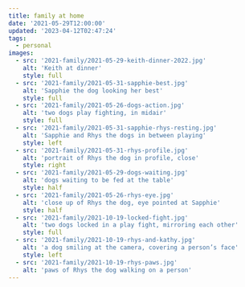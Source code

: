 ```yaml
---
title: family at home
date: '2021-05-29T12:00:00'
updated: '2023-04-12T02:47:24'
tags:
  - personal
images:
  - src: '2021-family/2021-05-29-keith-dinner-2022.jpg'
    alt: 'Keith at dinner'
    style: full
  - src: '2021-family/2021-05-31-sapphie-best.jpg'
    alt: 'Sapphie the dog looking her best'
    style: full
  - src: '2021-family/2021-05-26-dogs-action.jpg'
    alt: 'two dogs play fighting, in midair'
    style: full
  - src: '2021-family/2021-05-31-sapphie-rhys-resting.jpg'
    alt: 'Sapphie and Rhys the dogs in between playing'
    style: left
  - src: '2021-family/2021-05-31-rhys-profile.jpg'
    alt: 'portrait of Rhys the dog in profile, close'
    style: right
  - src: '2021-family/2021-05-29-dogs-waiting.jpg'
    alt: 'dogs waiting to be fed at the table'
    style: half
  - src: '2021-family/2021-05-26-rhys-eye.jpg'
    alt: 'close up of Rhys the dog, eye pointed at Sapphie'
    style: half
  - src: '2021-family/2021-10-19-locked-fight.jpg'
    alt: 'two dogs locked in a play fight, mirroring each other'
    style: full
  - src: '2021-family/2021-10-19-rhys-and-kathy.jpg'
    alt: 'a dog smiling at the camera, covering a person’s face'
    style: left
  - src: '2021-family/2021-10-19-rhys-paws.jpg'
    alt: 'paws of Rhys the dog walking on a person'
---
```

